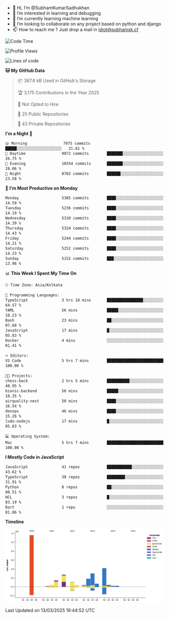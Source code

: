 - 👋 Hi, I’m @SubhamKumarSadhukhan
- 👀 I’m interested in learning and debugging
- 🌱 I’m currently learning machine learning
- 💞️ I’m looking to collaborate on any project based on python and django
- 📫 How to reach me ?
      Just drop a mail in idiot@subhamsk.cf

<!---
SubhamKumarSadhukhan/SubhamKumarSadhukhan is a ✨ special ✨ repository because its `README.md` (this file) appears on your GitHub profile.
You can click the Preview link to take a look at your changes.
--->


<!--START_SECTION:waka-->
![Code Time](http://img.shields.io/badge/Code%20Time-2%2C781%20hrs%2040%20mins-blue)

![Profile Views](http://img.shields.io/badge/Profile%20Views-5-blue)

![Lines of code](https://img.shields.io/badge/From%20Hello%20World%20I%27ve%20Written-2.8%20million%20lines%20of%20code-blue)

**🐱 My GitHub Data** 

> 📦 387.6 kB Used in GitHub's Storage 
 > 
> 🏆 3,175 Contributions in the Year 2025
 > 
> 🚫 Not Opted to Hire
 > 
> 📜 25 Public Repositories 
 > 
> 🔑 43 Private Repositories 
 > 
**I'm a Night 🦉** 

```text
🌞 Morning                7975 commits        █████░░░░░░░░░░░░░░░░░░░░   21.61 % 
🌆 Daytime                9872 commits        ███████░░░░░░░░░░░░░░░░░░   26.75 % 
🌃 Evening                10354 commits       ███████░░░░░░░░░░░░░░░░░░   28.06 % 
🌙 Night                  8702 commits        ██████░░░░░░░░░░░░░░░░░░░   23.58 % 
```
📅 **I'm Most Productive on Monday** 

```text
Monday                   5385 commits        ████░░░░░░░░░░░░░░░░░░░░░   14.59 % 
Tuesday                  5236 commits        ████░░░░░░░░░░░░░░░░░░░░░   14.19 % 
Wednesday                5310 commits        ████░░░░░░░░░░░░░░░░░░░░░   14.39 % 
Thursday                 5324 commits        ████░░░░░░░░░░░░░░░░░░░░░   14.43 % 
Friday                   5244 commits        ████░░░░░░░░░░░░░░░░░░░░░   14.21 % 
Saturday                 5252 commits        ████░░░░░░░░░░░░░░░░░░░░░   14.23 % 
Sunday                   5152 commits        ███░░░░░░░░░░░░░░░░░░░░░░   13.96 % 
```


📊 **This Week I Spent My Time On** 

```text
🕑︎ Time Zone: Asia/Kolkata

💬 Programming Languages: 
TypeScript               3 hrs 18 mins       ████████████████░░░░░░░░░   64.57 % 
YAML                     56 mins             █████░░░░░░░░░░░░░░░░░░░░   18.23 % 
Bash                     23 mins             ██░░░░░░░░░░░░░░░░░░░░░░░   07.68 % 
JavaScript               17 mins             █░░░░░░░░░░░░░░░░░░░░░░░░   05.83 % 
Docker                   4 mins              ░░░░░░░░░░░░░░░░░░░░░░░░░   01.41 % 

🔥 Editors: 
VS Code                  5 hrs 7 mins        █████████████████████████   100.00 % 

🐱‍💻 Projects: 
chess-back               2 hrs 5 mins        ██████████░░░░░░░░░░░░░░░   40.95 % 
bionic-backend           56 mins             █████░░░░░░░░░░░░░░░░░░░░   18.35 % 
airquality-nest          50 mins             ████░░░░░░░░░░░░░░░░░░░░░   16.54 % 
devops                   46 mins             ████░░░░░░░░░░░░░░░░░░░░░   15.26 % 
ludo-nodejs              17 mins             █░░░░░░░░░░░░░░░░░░░░░░░░   05.83 % 

💻 Operating System: 
Mac                      5 hrs 7 mins        █████████████████████████   100.00 % 
```

**I Mostly Code in JavaScript** 

```text
JavaScript               41 repos            ███████████░░░░░░░░░░░░░░   43.62 % 
TypeScript               30 repos            ████████░░░░░░░░░░░░░░░░░   31.91 % 
Python                   8 repos             ██░░░░░░░░░░░░░░░░░░░░░░░   08.51 % 
HCL                      3 repos             █░░░░░░░░░░░░░░░░░░░░░░░░   03.19 % 
Dart                     1 repo              ░░░░░░░░░░░░░░░░░░░░░░░░░   01.06 % 
```



**Timeline**

![Lines of Code chart](https://raw.githubusercontent.com/SubhamKumarSadhukhan/SubhamKumarSadhukhan/main/assets/bar_graph.png)


 Last Updated on 13/03/2025 19:44:52 UTC
<!--END_SECTION:waka-->
